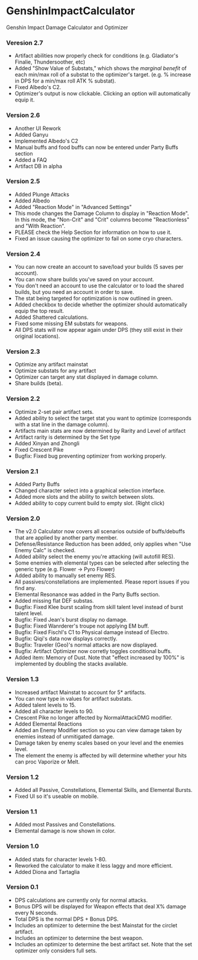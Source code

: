 # GenshinImpactCalculator
Genshin Impact Damage Calculator and Optimizer
### Veresion 2.7

*   Artifact abilities now properly check for conditions (e.g. Gladiator's Finalie, Thundersoother, etc)
*   Added "Show Value of Substats," which shows the *marginal benefit* of each min/max roll of a substat to the optimizer's target. (e.g. % increase in DPS for a min/max roll ATK % substat).
*   Fixed Albedo's C2.
*   Optimizer's output is now clickable. Clicking an option will automatically equip it.
### Version 2.6

*   Another UI Rework
*   Added Ganyu
*   Implemented Albedo's C2
*   Manual buffs and food buffs can now be entered under Party Buffs section
*   Added a FAQ
*   Artifact DB in alpha

### Version 2.5

*   Added Plunge Attacks
*   Added Albedo
*   Added "Reaction Mode" in "Advanced Settings"
*   This mode changes the Damage Column to display in "Reaction Mode". In this mode, the "Non-Crit" and "Crit" columns become "Reactionless" and "With Reaction".
*   PLEASE check the Help Section for information on how to use it.
*   Fixed an issue causing the optimizer to fail on some cryo characters.

### Version 2.4

*   You can now create an account to save/load your builds (5 saves per account).
*   You can now share builds you've saved on your account.
*   You don't need an account to use the calculator or to load the shared builds, but you need an account in order to save.
*   The stat being targeted for optimization is now outlined in green.
*   Added checkbox to decide whether the optimizer should automatically equip the top result.
*   Added Shattered calculations.
*   Fixed some missing EM substats for weapons.
*   All DPS stats will now appear again under DPS (they still exist in their original locations).

### Version 2.3

*   Optimize any artifact mainstat
*   Optimize substats for any artifact
*   Optimizer can target any stat displayed in damage column.
*   Share builds (beta).

### Version 2.2

*   Optimize 2-set pair artifact sets.
*   Added ability to select the target stat you want to optimize (corresponds with a stat line in the damage column).
*   Artifacts main stats are now determined by Rarity and Level of artifact
*   Artifact rarity is determined by the Set type
*   Added Xinyan and Zhongli
*   Fixed Crescent Pike
*   Bugfix: Fixed bug preventing optimizer from working properly.

### Version 2.1

*   Added Party Buffs
*   Changed character select into a graphical selection interface.
*   Added more slots and the ability to switch between slots.
*   Added ability to copy current build to empty slot. (Right click)

### Version 2.0

*   The v2.0 Calculator now covers all scenarios outside of buffs/debuffs that are applied by another party member.
*   Defense/Resistance Reduction has been added, only applies when "Use Enemy Calc" is checked.
*   Added ability select the enemy you're attacking (will autofill RES).
*   Some enemies with elemental types can be selected after selecting the generic type (e.g. Flower -> Pyro Flower)
*   Added ability to manually set enemy RES.
*   All passives/constellations are implemented. Please report issues if you find any.
*   Elemental Resonance was added in the Party Buffs section.
*   Added missing flat DEF substas.
*   Bugfix: Fixed Klee burst scaling from skill talent level instead of burst talent level.
*   Bugfix: Fixed Jean's burst display no damage.
*   Bugfix: Fixed Wanrderer's troupe not applying EM buff.
*   Bugfix: Fixed Fischl's C1 to Physical damage instead of Electro.
*   Bugfix: Qiqi's data now displays correctly.
*   Bugfix: Traveler (Geo)'s normal attacks are now displayed.
*   Bugfix: Artifact Optimizer now corretly toggles conditional buffs.
*   Added item: Memory of Dust. Note that "effect increased by 100%" is implemented by doubling the stacks available.

### Version 1.3

*   Increased artifact Mainstat to account for 5* artifacts.
*   You can now type in values for artifact substats.
*   Added talent levels to 15.
*   Added all character levels to 90.
*   Crescent Pike no longer affected by NormalAttackDMG modifier.
*   Added Elemental Reactions
*   Added an Enemy Modifier section so you can view damage taken by enemies instead of unmitigated damage.
*   Damage taken by enemy scales based on your level and the enemies level.
*   The element the enemy is affected by will determine whether your hits can proc Vaporize or Melt.

### Version 1.2

*   Added all Passive, Constellations, Elemental Skills, and Elemental Bursts.
*   Fixed UI so it's useable on mobile.

### Version 1.1

*   Added most Passives and Constellations.
*   Elemental damage is now shown in color.

### Version 1.0

*   Added stats for character levels 1-80.
*   Reworked the calculator to make it less laggy and more efficient.
*   Added Diona and Tartaglia

### Version 0.1

*   DPS calculations are currently only for normal attacks.
*   Bonus DPS will be displayed for Weapon effects that deal X% damage every N seconds.
*   Total DPS is the normal DPS + Bonus DPS.
*   Includes an optimizer to determine the best Mainstat for the circlet artifact.
*   Includes an optimizer to determine the best weapon.
*   Includes an optimizer to determine the best artifact set. Note that the set optimizer only considers full sets.
